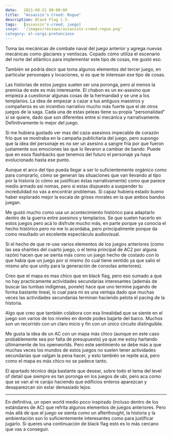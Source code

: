 ```yaml
---
date:   2021-09-21 00:00:00
title:  "Assassin's Creed: Rogue"
description: Black Flag 1.5.
tags:   [assassin's-creed, juego]
image:  '/images/reviews/assassins-creed-rogue.png'
category: el-corgi-pretencioso
---
```

Toma las mecánicas de combate naval del juego anterior y agrega nuevas mecánicas como glaciares y ventiscas. Copado cómo utiliza el escenario del norte del atlántico para implementar este tipo de cosas, me gustó eso.
 
También se podría decir que toma algunos elementos del tercer juego, en particular personajes y locaciones, si es que te interesan ese tipo de cosas.
 
Las historias de estos juegos suelen ser una poronga, pero al menos la premisa de este es más interesante. El chabon es un ex-asesino que empieza a cuestionar algunas cosas de la hermandad y se une a los templarios. La idea de empezar a cazar a tus antiguos maestros y compañeros es un incentivo narrativo mucho más fuerte que el de otros juegos de la saga. Cada una de estas peleas tiene su propia "personalidad" si se quiere, dado que son diferentes entre sí mecánica y narrativamente. Definitivamente lo mejor del juego.
 
Si me hubiera gustado ver mas del caza-asesinos impecable de corazón frío que se mostraba en la campaña publicitaria del juego, pero supongo que la idea del personaje es no ser un asesino a sangre fría por que fueron justamente sus emociones las que lo llevaron a cambiar de bando. Puede que en esos flashbacks que tenemos del futuro el personaje ya haya evolucionado hasta ese punto.
 
Aunque el arco del tipo pueda llegar a ser lo suficientemente orgánico como para comprarlo, cómo se generan las situaciones que van llevando al tipo por la historia (o cómo se justifican éstas narrativamente) como que parece medio armado asi nomas, pero si estas dispuesto a suspender tu incredulidad no vas a encontrar problemas. Sí capaz hubiera estado bueno haber explorado mejor la escala de grises morales en la que ambos bandos juegan.
 
Me gustó mucho como usa un acontecimiento histórico para adaptarlo dentro de la guerra entre asesinos y templarios. Se que suelen hacerlo en estos juegos pero acá lo disfrute mucho más, en parte porque ya conocía el hecho histórico pero no me lo acordaba, pero principalmente porque da como resultado un excelente espectáculo audiovisual.
 
Sí el hecho de que re-use varios elementos de los juegos anteriores (como las sea shanties del cuarto juego, o el tema principal de AC2 por alguna razón) hacen que se sienta más como un juego hecho de costado con lo que habia que un juego por si mismo (lo cual tiene sentido ya que salio el mismo año que unity para la generación de consolas anteriores).
 
Creo que el mapa es mas chico que en black flag, pero eso sumado a que no hay practicamente actividades secundarias interesantes (además de buscar las tumbas indígenas, ponele) hace que uno termine jugando de forma bastante lineal, lo cual para mi es una ventaja dado que muchas veces las actividades secundarias terminan haciendo pelota el pacing de la historia.
 
Algo que creo que también colabora con esa linealidad que se siente en el juego son varios de los niveles en donde podes bajarte del barco. Muchos son un recorrido con un claro inicio y fin con un único circuito distinguible.
 
Me gusta la idea de un AC con un mapa más chico (aunque en este caso probablemente sea por falta de presupuesto) ya que me estoy hartando últimamente de los openworlds. Pero este sentimiento se debe más a que muchas veces los mundos de estos juegos no suelen tener actividades secundarias que valgan la pena hacer, y esto también se repite acá, pero como el mapa es más chico no se padece tanto.
 
El apartado técnico deja bastante que desear, sobre todo el tema del level of detail que siempre es tan poronga en los juegos de ubi, pero aca como que se van al re carajo haciendo que edificios enteros aparezcan y desaparezcan sin estar demasiado lejos.
 
<hr>
 
En definitiva, un open world medio poco inspirado (incluso dentro de los estándares de AC) que refrita algunos elementos de juegos anteriores. Pero más allá de que el juego se sienta como un afterthought, la historia y la ambientación son lo suficientemente interesantes como para justificar jugarlo. Si queres una continuación de black flag esto es lo más cercano que vas a conseguir.
